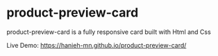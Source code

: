 # product-preview-card
product-preview-card is a fully responsive card built with Html and Css

Live Demo: https://hanieh-mn.github.io/product-preview-card/
